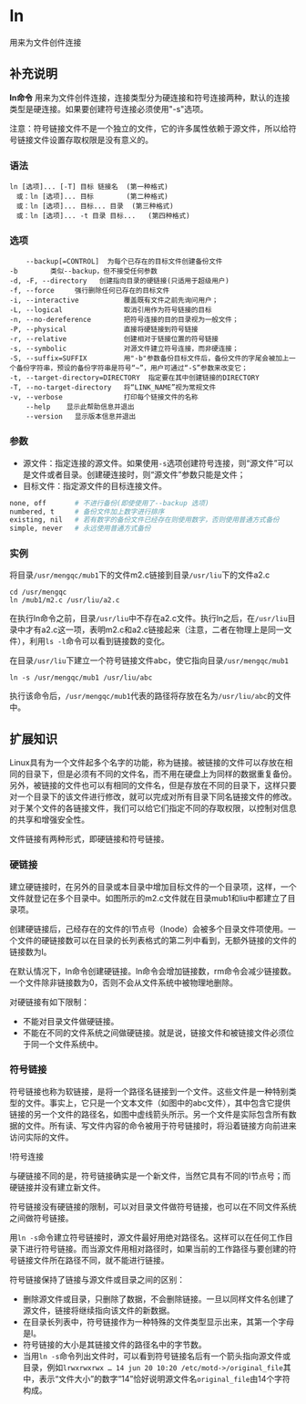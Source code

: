 ln
===

用来为文件创件连接

## 补充说明

**ln命令** 用来为文件创件连接，连接类型分为硬连接和符号连接两种，默认的连接类型是硬连接。如果要创建符号连接必须使用"-s"选项。

注意：符号链接文件不是一个独立的文件，它的许多属性依赖于源文件，所以给符号链接文件设置存取权限是没有意义的。

### 语法  

```
ln [选项]... [-T] 目标 链接名	(第一种格式)
　或：ln [选项]... 目标		(第二种格式)
　或：ln [选项]... 目标... 目录	(第三种格式)
　或：ln [选项]... -t 目录 目标...	(第四种格式)
```

### 选项  

```
    --backup[=CONTROL]  为每个已存在的目标文件创建备份文件
-b        类似--backup，但不接受任何参数
-d, -F, --directory   创建指向目录的硬链接(只适用于超级用户)
-f, --force     强行删除任何已存在的目标文件
-i, --interactive           覆盖既有文件之前先询问用户；
-L, --logical               取消引用作为符号链接的目标
-n, --no-dereference        把符号连接的目的目录视为一般文件；
-P, --physical              直接将硬链接到符号链接
-r, --relative              创建相对于链接位置的符号链接
-s, --symbolic              对源文件建立符号连接，而非硬连接；
-S, --suffix=SUFFIX         用"-b"参数备份目标文件后，备份文件的字尾会被加上一个备份字符串，预设的备份字符串是符号“~”，用户可通过“-S”参数来改变它；
-t, --target-directory=DIRECTORY  指定要在其中创建链接的DIRECTORY
-T, --no-target-directory   将“LINK_NAME”视为常规文件
-v, --verbose               打印每个链接文件的名称
    --help    显示此帮助信息并退出
    --version   显示版本信息并退出
```

### 参数  

*   源文件：指定连接的源文件。如果使用`-s`选项创建符号连接，则“源文件”可以是文件或者目录。创建硬连接时，则“源文件”参数只能是文件；
*   目标文件：指定源文件的目标连接文件。

```bash
none, off       # 不进行备份(即使使用了--backup 选项)
numbered, t     # 备份文件加上数字进行排序
existing, nil   # 若有数字的备份文件已经存在则使用数字，否则使用普通方式备份
simple, never   # 永远使用普通方式备份
```

### 实例  

将目录`/usr/mengqc/mub1`下的文件m2.c链接到目录`/usr/liu`下的文件a2.c

```
cd /usr/mengqc
ln /mub1/m2.c /usr/liu/a2.c
```

在执行ln命令之前，目录`/usr/liu`中不存在a2.c文件。执行ln之后，在`/usr/liu`目录中才有a2.c这一项，表明m2.c和a2.c链接起来（注意，二者在物理上是同一文件），利用`ls -l`命令可以看到链接数的变化。

在目录`/usr/liu`下建立一个符号链接文件abc，使它指向目录`/usr/mengqc/mub1`

```
ln -s /usr/mengqc/mub1 /usr/liu/abc
```

执行该命令后，`/usr/mengqc/mub1`代表的路径将存放在名为`/usr/liu/abc`的文件中。

## 扩展知识  

Linux具有为一个文件起多个名字的功能，称为链接。被链接的文件可以存放在相同的目录下，但是必须有不同的文件名，而不用在硬盘上为同样的数据重复备份。另外，被链接的文件也可以有相同的文件名，但是存放在不同的目录下，这样只要对一个目录下的该文件进行修改，就可以完成对所有目录下同名链接文件的修改。对于某个文件的各链接文件，我们可以给它们指定不同的存取权限，以控制对信息的共享和增强安全性。

文件链接有两种形式，即硬链接和符号链接。

### 硬链接  

建立硬链接时，在另外的目录或本目录中增加目标文件的一个目录项，这样，一个文件就登记在多个目录中。如图所示的m2.c文件就在目录mub1和liu中都建立了目录项。

创建硬链接后，己经存在的文件的I节点号（Inode）会被多个目录文件项使用。一个文件的硬链接数可以在目录的长列表格式的第二列中看到，无额外链接的文件的链接数为l。

在默认情况下，ln命令创建硬链接。ln命令会增加链接数，rm命令会减少链接数。一个文件除非链接数为0，否则不会从文件系统中被物理地删除。

对硬链接有如下限制：

*   不能对目录文件做硬链接。
*   不能在不同的文件系统之间做硬链接。就是说，链接文件和被链接文件必须位于同一个文件系统中。

### 符号链接  

符号链接也称为软链接，是将一个路径名链接到一个文件。这些文件是一种特别类型的文件。事实上，它只是一个文本文件（如图中的abc文件），其中包含它提供链接的另一个文件的路径名，如图中虚线箭头所示。另一个文件是实际包含所有数据的文件。所有读、写文件内容的命令被用于符号链接时，将沿着链接方向前进来访问实际的文件。

!符号连接

与硬链接不同的是，符号链接确实是一个新文件，当然它具有不同的I节点号；而硬链接并没有建立新文件。

符号链接没有硬链接的限制，可以对目录文件做符号链接，也可以在不同文件系统之间做符号链接。

用`ln -s`命令建立符号链接时，源文件最好用绝对路径名。这样可以在任何工作目录下进行符号链接。而当源文件用相对路径时，如果当前的工作路径与要创建的符号链接文件所在路径不同，就不能进行链接。

符号链接保持了链接与源文件或目录之间的区别：

*   删除源文件或目录，只删除了数据，不会删除链接。一旦以同样文件名创建了源文件，链接将继续指向该文件的新数据。
*   在目录长列表中，符号链接作为一种特殊的文件类型显示出来，其第一个字母是l。
*   符号链接的大小是其链接文件的路径名中的字节数。
*   当用`ln -s`命令列出文件时，可以看到符号链接名后有一个箭头指向源文件或目录，例如`lrwxrwxrwx … 14 jun 20 10:20 /etc/motd->/original_file`其中，表示“文件大小”的数字“14”恰好说明源文件名`original_file`由14个字符构成。


<!-- Linux命令行搜索引擎：https://jaywcjlove.github.io/linux-command/ -->

